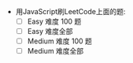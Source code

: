 * 用JavaScript刷LeetCode上面的题:
  - [ ] Easy 难度 100 题
  - [ ] Easy 难度全部
  - [ ] Medium 难度 100 题
  - [ ] Medium 难度全部
